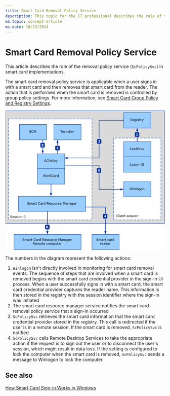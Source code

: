 ```yaml
---
title: Smart Card Removal Policy Service
description: This topic for the IT professional describes the role of the removal policy service (ScPolicySvc) in smart card implementation.
ms.topic: concept-article
ms.date: 10/29/2024
---
```


# Smart Card Removal Policy Service

This article describes the role of the removal policy service (`ScPolicySvc`) in smart card implementations.

The smart card removal policy service is applicable when a user signs in with a smart card and then removes that smart card from the reader. The action that is performed when the smart card is removed is controlled by group policy settings. For more information, see [Smart Card Group Policy and Registry Settings](smart-card-group-policy-and-registry-settings.md).

![Diagram showing the smart card removal policy service.](images/sc-image501.gif)

The numbers in the diagram represent the following actions:

1. `Winlogon` isn't directly involved in monitoring for smart card removal events. The sequence of steps that are involved when a smart card is removed begins with the smart card credential provider in the sign-in UI process. When a user successfully signs in with a smart card, the smart card credential provider captures the reader name. This information is then stored in the registry with the session identifier where the sign-in was initiated
1. The smart card resource manager service notifies the smart card removal policy service that a sign-in occurred
1. `ScPolicySvc` retrieves the smart card information that the smart card credential provider stored in the registry. This call is redirected if the user is in a remote session. If the smart card is removed, `ScPolicySvc` is notified
1. `ScPolicySvc` calls Remote Desktop Services to take the appropriate action if the request is to sign out the user or to disconnect the user's session, which might result in data loss. If the setting is configured to lock the computer when the smart card is removed, `ScPolicySvc` sends a message to Winlogon to lock the computer.

## See also

[How Smart Card Sign-in Works in Windows](smart-card-how-smart-card-sign-in-works-in-windows.md)
